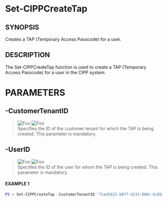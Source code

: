 # Set-CIPPCreateTap
## SYNOPSIS
Creates a TAP (Temporary Access Passcode) for a user.
## DESCRIPTION
The Set-CIPPCreateTap function is used to create a TAP (Temporary Access Passcode) for a user in the CIPP system.
# PARAMETERS

## **-CustomerTenantID**
> ![Foo](https://img.shields.io/badge/Type-String-Blue?) ![Foo](https://img.shields.io/badge/Mandatory-TRUE-Red?) \
Specifies the ID of the customer tenant for which the TAP is being created. This parameter is mandatory.

  ## **-UserID**
> ![Foo](https://img.shields.io/badge/Type-String-Blue?) ![Foo](https://img.shields.io/badge/Mandatory-TRUE-Red?) \
Specifies the ID of the user for whom the TAP is being created. This parameter is mandatory.

 #### EXAMPLE 1
```powershell
PS > Set-CIPPCreateTap -CustomerTenantID "7ced1621-b8f7-4231-868c-bc6b1a2f1778" -UserID "user@domain.com"
```

